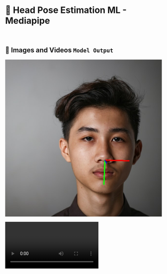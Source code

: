 # 🤖 Head Pose Estimation ML - Mediapipe
<br>

## 📸 Images and Videos `Model Output`

![OutImage](outimg.jpg)
<br/>

![Video](outpy2.avi)
<br/>